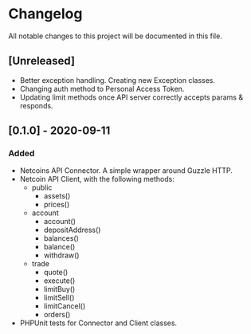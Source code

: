 # Changelog
All notable changes to this project will be documented in this file.

## [Unreleased]
- Better exception handling. Creating new Exception classes.
- Changing auth method to Personal Access Token.
- Updating limit methods once API server correctly accepts params & responds.

## [0.1.0] - 2020-09-11
### Added
- Netcoins API Connector. A simple wrapper around Guzzle HTTP.
- Netcoin API Client, with the following methods:
    - public
        - assets()
        - prices()
    - account
        - account()
        - depositAddress()
        - balances()
        - balance()
        - withdraw()
    - trade
        - quote()
        - execute()
        - limitBuy()
        - limitSell()
        - limitCancel()
        - orders()
- PHPUnit tests for Connector and Client classes.
